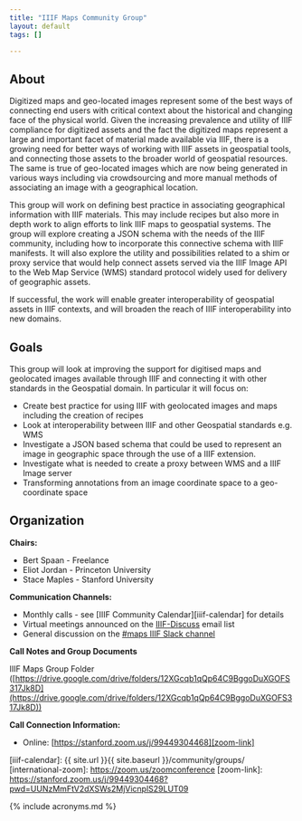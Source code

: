 ```yaml
---
title: "IIIF Maps Community Group"
layout: default
tags: []

---
```


## About

Digitized maps and geo-located images represent some of the best ways of connecting end users with critical context about the historical and changing face of the physical world. Given the increasing prevalence and utility of IIIF compliance for digitized assets and the fact the digitized maps represent a large and important facet of material made available via IIIF, there is a growing need for better ways of working with IIIF assets in geospatial tools, and connecting those assets to the broader world of geospatial resources. The same is true of geo-located images which are now being generated in various ways including via crowdsourcing and more manual methods of associating an image with a geographical location. 

This group will work on defining best practice in associating geographical information with IIIF materials. This may include recipes but also more in depth work to align efforts to link IIIF maps to geospatial systems. The group will explore creating a JSON schema with the needs of the IIIF community, including how to incorporate this connective schema with IIIF manifests. It will also explore the utility and possibilities related to a shim or proxy service that would help connect assets served via the IIIF Image API to the Web Map Service (WMS) standard protocol widely used for delivery of geographic assets. 

If successful, the work will enable greater interoperability of geospatial assets in IIIF contexts, and will broaden the reach of IIIF interoperability into new domains. 


## Goals

This group will look at improving the support for digitised maps and geolocated images available through IIIF and connecting it with other standards in the Geospatial domain. In particular it will focus on:

 * Create best practice for using IIIF with geolocated images and maps including the creation of recipes
 * Look at interoperability between IIIF and other Geospatial standards e.g. WMS 
 * Investigate a JSON based schema that could be used to represent an image in geographic space through the use of a IIIF extension. 
 * Investigate what is needed to create a proxy between WMS and a IIIF Image server
 * Transforming annotations from an image coordinate space to a geo-coordinate space 
 
## Organization

**Chairs:**
 * Bert Spaan - Freelance
 * Eliot Jordan - Princeton University
 * Stace Maples - Stanford University

**Communication Channels:**

  * Monthly calls - see [IIIF Community Calendar][iiif-calendar] for details
  * Virtual meetings announced on the [IIIF-Discuss][iiif-discuss] email list
  * General discussion on the [#maps IIIF Slack channel][slack]

**Call Notes and Group Documents**

IIIF Maps Group Folder ([https://drive.google.com/drive/folders/12XGcqb1qQp64C9BggoDuXGOFS317Jk8D](https://drive.google.com/drive/folders/12XGcqb1qQp64C9BggoDuXGOFS317Jk8D))

**Call Connection Information:**

 * Online: [https://stanford.zoom.us/j/99449304468][zoom-link]

[iiif-discuss]: https://groups.google.com/forum/#!forum/iiif-discuss "IIIF-Discuss Forum"
[slack]: http://bit.ly/iiif-slack
[iiif-calendar]: {{ site.url }}{{ site.baseurl }}/community/groups/
[international-zoom]: https://zoom.us/zoomconference
[zoom-link]: https://stanford.zoom.us/j/99449304468?pwd=UUNzMmFtV2dXSWs2MjVicnplS29LUT09

{% include acronyms.md %}
